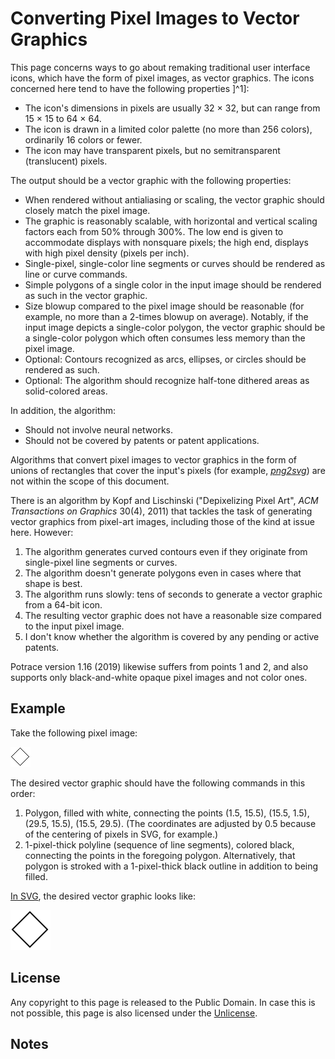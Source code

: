 # Converting Pixel Images to Vector Graphics

This page concerns ways to go about remaking traditional user interface icons, which have the form of pixel images, as vector graphics.  The icons concerned here tend to have the following properties ]^1]:

- The icon's dimensions in pixels are usually 32 &times; 32, but can range from 15 &times; 15 to 64 &times; 64.
- The icon is drawn in a limited color palette (no more than 256 colors), ordinarily 16 colors or fewer.
- The icon may have transparent pixels, but no semitransparent (translucent) pixels.

The output should be a vector graphic with the following properties:

- When rendered without antialiasing or scaling, the vector graphic should closely match the pixel image.
- The graphic is reasonably scalable, with horizontal and vertical scaling factors each from 50% through 300%.   The low end is given to accommodate displays with nonsquare pixels; the high end, displays with high pixel density (pixels per inch).
- Single-pixel, single-color line segments or curves should be rendered as line or curve commands.
- Simple polygons of a single color in the input image should be rendered as such in the vector graphic.
- Size blowup compared to the pixel image should be reasonable (for example, no more than a 2-times blowup on average).  Notably, if the input image depicts a single-color polygon, the vector graphic should be a single-color polygon which often consumes less memory than the pixel image.
- Optional: Contours recognized as arcs, ellipses, or circles should be rendered as such.
- Optional: The algorithm should recognize half-tone dithered areas as solid-colored areas.

In addition, the algorithm:

- Should not involve neural networks.
- Should not be covered by patents or patent applications.

Algorithms that convert pixel images to vector graphics in the form of unions of rectangles that cover the input's pixels (for example, [_png2svg_](https://github.com/xyproto/png2svg)) are not within the scope of this document.

There is an algorithm by Kopf and Lischinski ("Depixelizing Pixel Art", _ACM Transactions on Graphics_ 30(4), 2011) that tackles the task of generating vector graphics from pixel-art images, including those of the kind at issue here.  However:

1. The algorithm generates curved contours even if they originate from single-pixel line segments or curves.
2. The algorithm doesn't generate polygons even in cases where that shape is best.
3. The algorithm runs slowly: tens of seconds to generate a vector graphic from a 64-bit icon.
4. The resulting vector graphic does not have a reasonable size compared to the input pixel image.
5. I don't know whether the algorithm is covered by any pending or active patents.

Potrace version 1.16 (2019) likewise suffers from points 1 and 2, and also supports only black-and-white opaque pixel images and not color ones.

## Example

Take the following pixel image:

![Diamond pixel image](diamond.png)

The desired vector graphic should have the following commands in this order:

1. Polygon, filled with white, connecting the points (1.5, 15.5), (15.5, 1.5), (29.5, 15.5), (15.5, 29.5).  (The coordinates are adjusted by 0.5 because of the centering of pixels in SVG, for example.)
2. 1-pixel-thick polyline (sequence of line segments), colored black, connecting the points in the foregoing polygon.  Alternatively, that polygon is stroked with a 1-pixel-thick black outline in addition to being filled.

[In SVG](https://peteroupc.github.io/svg.html), the desired vector graphic looks like:

![Diamond vector graphic](diamond.svg)

## License

Any copyright to this page is released to the Public Domain.  In case this is not possible, this page is also licensed under the [Unlicense](https://unlicense.org).

## Notes

[^1]: A pixel image with a high number of unique colors (say, 65 or more), is hard to convert to a vector graphic without sacrificing image quality.  While such images ought to be designed as vector graphics from the start, a simple upscaling and downscaling solution, such as bilinear filtering, is acceptable for such pixel images, especially for the use case of user-interface graphics where scaling factors from 50% through 300% are expected.<br>Limited-color pixel images with a pixel size greater than 64 &times; 64 are also of interest and occur among user-interface graphics (such as wizard graphics in Windows 95), but are not the main priority; indeed, the larger the pixel size, the more time the conversion to a vector image is expected to take.
